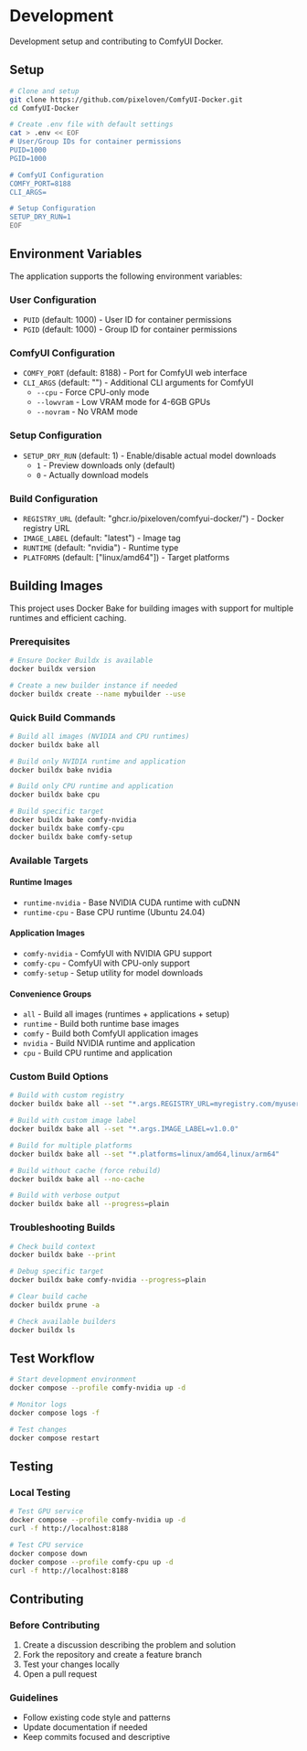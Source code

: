 # Development

Development setup and contributing to ComfyUI Docker.

## Setup

```bash
# Clone and setup
git clone https://github.com/pixeloven/ComfyUI-Docker.git
cd ComfyUI-Docker

# Create .env file with default settings
cat > .env << EOF
# User/Group IDs for container permissions
PUID=1000
PGID=1000

# ComfyUI Configuration
COMFY_PORT=8188
CLI_ARGS=

# Setup Configuration
SETUP_DRY_RUN=1
EOF
```

## Environment Variables

The application supports the following environment variables:

### User Configuration
- `PUID` (default: 1000) - User ID for container permissions
- `PGID` (default: 1000) - Group ID for container permissions

### ComfyUI Configuration
- `COMFY_PORT` (default: 8188) - Port for ComfyUI web interface
- `CLI_ARGS` (default: "") - Additional CLI arguments for ComfyUI
  - `--cpu` - Force CPU-only mode
  - `--lowvram` - Low VRAM mode for 4-6GB GPUs
  - `--novram` - No VRAM mode

### Setup Configuration
- `SETUP_DRY_RUN` (default: 1) - Enable/disable actual model downloads
  - `1` - Preview downloads only (default)
  - `0` - Actually download models

### Build Configuration
- `REGISTRY_URL` (default: "ghcr.io/pixeloven/comfyui-docker/") - Docker registry URL
- `IMAGE_LABEL` (default: "latest") - Image tag
- `RUNTIME` (default: "nvidia") - Runtime type
- `PLATFORMS` (default: ["linux/amd64"]) - Target platforms

## Building Images

This project uses Docker Bake for building images with support for multiple runtimes and efficient caching.

### Prerequisites

```bash
# Ensure Docker Buildx is available
docker buildx version

# Create a new builder instance if needed
docker buildx create --name mybuilder --use
```

### Quick Build Commands

```bash
# Build all images (NVIDIA and CPU runtimes)
docker buildx bake all

# Build only NVIDIA runtime and application
docker buildx bake nvidia

# Build only CPU runtime and application
docker buildx bake cpu

# Build specific target
docker buildx bake comfy-nvidia
docker buildx bake comfy-cpu
docker buildx bake comfy-setup
```

### Available Targets

#### Runtime Images
- `runtime-nvidia` - Base NVIDIA CUDA runtime with cuDNN
- `runtime-cpu` - Base CPU runtime (Ubuntu 24.04)

#### Application Images
- `comfy-nvidia` - ComfyUI with NVIDIA GPU support
- `comfy-cpu` - ComfyUI with CPU-only support
- `comfy-setup` - Setup utility for model downloads

#### Convenience Groups
- `all` - Build all images (runtimes + applications + setup)
- `runtime` - Build both runtime base images
- `comfy` - Build both ComfyUI application images
- `nvidia` - Build NVIDIA runtime and application
- `cpu` - Build CPU runtime and application

### Custom Build Options

```bash
# Build with custom registry
docker buildx bake all --set "*.args.REGISTRY_URL=myregistry.com/myuser"

# Build with custom image label
docker buildx bake all --set "*.args.IMAGE_LABEL=v1.0.0"

# Build for multiple platforms
docker buildx bake all --set "*.platforms=linux/amd64,linux/arm64"

# Build without cache (force rebuild)
docker buildx bake all --no-cache

# Build with verbose output
docker buildx bake all --progress=plain
```

### Troubleshooting Builds

```bash
# Check build context
docker buildx bake --print

# Debug specific target
docker buildx bake comfy-nvidia --progress=plain

# Clear build cache
docker buildx prune -a

# Check available builders
docker buildx ls
```

## Test Workflow

```bash
# Start development environment
docker compose --profile comfy-nvidia up -d

# Monitor logs
docker compose logs -f

# Test changes
docker compose restart
```

## Testing

### Local Testing
```bash
# Test GPU service
docker compose --profile comfy-nvidia up -d
curl -f http://localhost:8188

# Test CPU service
docker compose down
docker compose --profile comfy-cpu up -d
curl -f http://localhost:8188
```

## Contributing

### Before Contributing
1. Create a discussion describing the problem and solution
2. Fork the repository and create a feature branch
3. Test your changes locally
4. Open a pull request

### Guidelines
- Follow existing code style and patterns
- Update documentation if needed
- Keep commits focused and descriptive


